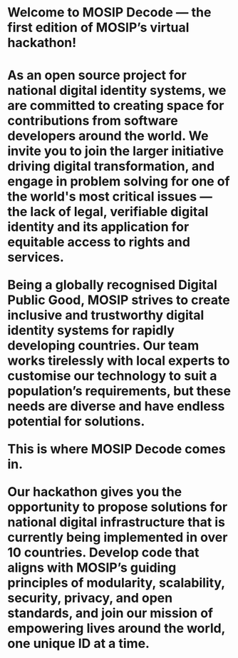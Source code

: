 <h1>Welcome to MOSIP Decode — the first edition of MOSIP’s virtual hackathon!<h1>

As an open source project for national digital identity systems, we are committed to creating space for contributions from software developers around the world. We invite you to join the larger initiative driving digital transformation, and engage in problem solving for one of the world's most critical issues — the lack of legal, verifiable digital identity and its application for equitable access to rights and services.

Being a globally recognised Digital Public Good, MOSIP strives to create inclusive and trustworthy digital identity systems for rapidly developing countries. Our team works tirelessly with local experts to customise our technology to suit a population’s requirements, but these needs are diverse and have endless potential for solutions.

This is where MOSIP Decode comes in.

Our hackathon gives you the opportunity to propose solutions for national digital infrastructure that is currently being implemented in over 10 countries. Develop code that aligns with MOSIP’s guiding principles of modularity, scalability, security, privacy, and open standards, and join our mission of empowering lives around the world, one unique ID at a time.
